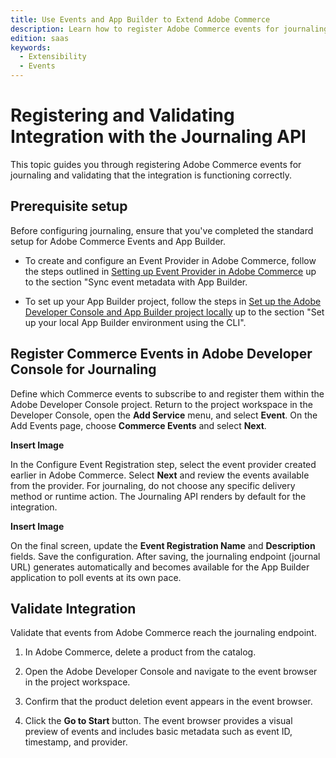 ```yaml
---
title: Use Events and App Builder to Extend Adobe Commerce
description: Learn how to register Adobe Commerce events for journaling and validate that the integration is functioning correctly.
edition: saas
keywords:
  - Extensibility
  - Events
---
```


# Registering and Validating Integration with the Journaling API

This topic guides you through registering Adobe Commerce events for journaling and validating that the integration is functioning correctly.

## Prerequisite setup

Before configuring journaling, ensure that you've completed the standard setup for Adobe Commerce Events and App Builder.

- To create and configure an Event Provider in Adobe Commerce, follow the steps outlined in [Setting up Event Provider in Adobe Commerce](../tutorial/event-providers#set-up-event-providers/) up to the section "Sync event metadata with App Builder.

- To set up your App Builder project, follow the steps in [Set up the Adobe Developer Console and App Builder project locally](../tutorial/deployment#set-up-the-adobe-developer-console-and-app-builder-project-locally) up to the section "Set up your local App Builder environment using the CLI".

## Register Commerce Events in Adobe Developer Console for Journaling

Define which Commerce events to subscribe to and register them within the Adobe Developer Console project. Return to the project workspace in the Developer Console, open the **Add Service** menu, and select **Event**. On the Add Events page, choose **Commerce Events** and select **Next**.

**Insert Image**

In the Configure Event Registration step, select the event provider created earlier in Adobe Commerce. Select **Next** and review the events available from the provider. For journaling, do not choose any specific delivery method or runtime action. The Journaling API renders by default for the integration.

**Insert Image**

On the final screen, update the **Event Registration Name** and **Description** fields. Save the configuration. After saving, the journaling endpoint (journal URL) generates automatically and becomes available for the App Builder application to poll events at its own pace.

## Validate Integration

Validate that events from Adobe Commerce reach the journaling endpoint.

1. In Adobe Commerce, delete a product from the catalog.

1. Open the Adobe Developer Console and navigate to the event browser in the project workspace.

1. Confirm that the product deletion event appears in the event browser.

1. Click the **Go to Start** button. The event browser provides a visual preview of events and includes basic metadata such as event ID, timestamp, and provider.
